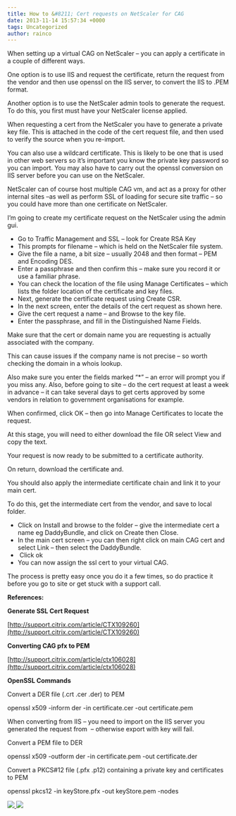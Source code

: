 ```yaml
---
title: How to &#8211; Cert requests on NetScaler for CAG
date: 2013-11-14 15:57:34 +0000
tags: Uncategorized
author: rainco
---
```


When setting up a virtual CAG on NetScaler – you can apply a certificate in a couple of different ways.

One option is to use IIS and request the certificate, return the request from the vendor and then use openssl on the IIS server, to convert the IIS to .PEM format.

Another option is to use the NetScaler admin tools to generate the request. To do this, you first must have your NetScaler license applied.

When requesting a cert from the NetScaler you have to generate a private key file. This is attached in the code of the cert request file, and then used to verify the source when you re-import.

You can also use a wildcard certificate. This is likely to be one that is used in other web servers so it’s important you know the private key password so you can import. You may also have to carry out the openssl conversion on IIS server before you can use on the NetScaler.

NetScaler can of course host multiple CAG vm, and act as a proxy for other internal sites –as well as perform SSL of loading for secure site traffic – so you could have more than one certificate on NetScaler.

I’m going to create my certificate request on the NetScaler using the admin gui.

- Go to Traffic Management and SSL – look for Create RSA Key
- This prompts for filename – which is held on the NetScaler file system.
- Give the file a name, a bit size – usually 2048 and then format – PEM and Encoding DES.
- Enter a passphrase and then confirm this – make sure you record it or use a familiar phrase.
- You can check the location of the file using Manage Certificates – which lists the folder location of the certificate and key files.
- Next, generate the certificate request using Create CSR.
- In the next screen, enter the details of the cert request as shown here.
- Give the cert request a name – and Browse to the key file.
- Enter the passphrase, and fill in the Distinguished Name Fields.

Make sure that the cert or domain name you are requesting is actually associated with the company.

This can cause issues if the company name is not precise – so worth checking the domain in a whois lookup.

Also make sure you enter the fields marked “\*” – an error will prompt you if you miss any. Also, before going to site – do the cert request at least a week in advance – it can take several days to get certs approved by some vendors in relation to government organisations for example.

When confirmed, click OK – then go into Manage Certificates to locate the request.

At this stage, you will need to either download the file OR select View and copy the text.

Your request is now ready to be submitted to a certificate authority.

On return, download the certificate and.

You should also apply the intermediate certificate chain and link it to your main cert.

To do this, get the intermediate cert from the vendor, and save to local folder.

- Click on Install and browse to the folder – give the intermediate cert a name eg DaddyBundle, and click on Create then Close.
- In the main cert screen – you can then right click on main CAG cert and select Link – then select the DaddyBundle.
-  Click ok
- You can now assign the ssl cert to your virtual CAG.

The process is pretty easy once you do it a few times, so do practice it before you go to site or get stuck with a support call.

**References:**

**Generate SSL Cert Request**

[http://support.citrix.com/article/CTX109260](http://support.citrix.com/article/CTX109260)

**Converting CAG pfx to PEM**

[http://support.citrix.com/article/ctx106028](http://support.citrix.com/article/ctx106028)

**OpenSSL Commands**

Convert a DER file (.crt .cer .der) to PEM

openssl x509 -inform der -in certificate.cer -out certificate.pem

When converting from IIS – you need to import on the IIS server you generated the request from  – otherwise export with key will fail.

Convert a PEM file to DER

openssl x509 -outform der -in certificate.pem -out certificate.der

Convert a PKCS#12 file (.pfx .p12) containing a private key and certificates to PEM

openssl pkcs12 -in keyStore.pfx -out keyStore.pem -nodes

    
[ ![](http://feeds.wordpress.com/1.0/comments/cjrainey.wordpress.com/33/) ](http://feeds.wordpress.com/1.0/gocomments/cjrainey.wordpress.com/33/) ![](http://stats.wordpress.com/b.gif?host=cjrainey.wordpress.com&blog=60326277&post=33&subd=cjrainey&ref=&feed=1)
